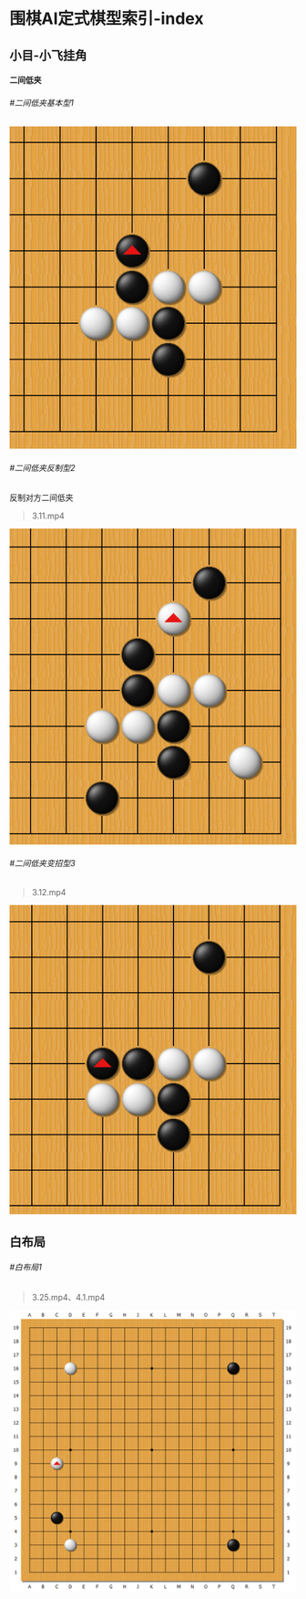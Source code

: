 # 围棋AI定式棋型索引-index

## 小目-小飞挂角

#### 二间低夹

###### #二间低夹基本型1

> 

![image-20220729102654623](README.assets/image-20220729102654623.png)

###### #二间低夹反制型2

反制对方二间低夹

> 3.11.mp4

![image-20220729104900287](README.assets/image-20220729104900287.png)

###### #二间低夹变招型3

> 3.12.mp4

![image-20220729150915049](README.assets/image-20220729150915049.png)

## 白布局

###### #白布局1

> 3.25.mp4、4.1.mp4

![image-20220729152512067](README.assets/image-20220729152512067.png)